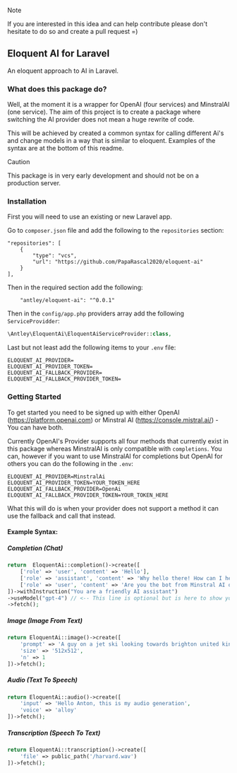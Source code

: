> [!NOTE]  
> If you are interested in this idea and can help contribute please don't hesitate to 
> do so and create a pull request =)

## Eloquent AI for Laravel
An eloquent approach to AI in Laravel.

### What does this package do?
Well, at the moment it is a wrapper for OpenAI (four services) and MinstralAI (one service).
The aim of this project is to create a package where switching the AI provider does not mean
a huge rewrite of code.

This will be achieved by created a common syntax for calling different Ai's and change models in a way that is similar to eloquent.
Examples of the syntax are at the bottom of this readme.

> [!CAUTION]
> This package is in very early development and should not be on a production server. 

### Installation

First you will need to use an existing or new Laravel app.

Go to `composer.json` file and add the following to the `repositories` section:

```array
"repositories": [
    {
        "type": "vcs",
        "url": "https://github.com/PapaRascal2020/eloquent-ai"
    }
],
```
Then in the required section add the following:

```array
    "antley/eloquent-ai": "^0.0.1"
```

Then in the `config/app.php` providers array add the following `ServiceProvidder`:

```php
\Antley\EloquentAi\EloquentAiServiceProvider::class,
```

Last but not least add the following items to your `.env` file:

```dotenv
ELOQUENT_AI_PROVIDER=
ELOQUENT_AI_PROVIDER_TOKEN=
ELOQUENT_AI_FALLBACK_PROVIDER=
ELOQUENT_AI_FALLBACK_PROVIDER_TOKEN=
```

### Getting Started

To get started you need to be signed up with either OpenAI (https://platform.openai.com)
or Minstral AI (https://console.mistral.ai/) - You can have both.

Currently OpenAI's Provider supports all four methods that currently exist in this package
whereas MinstralAI is only compatible with `completions`. You can, however if you want to use
MinstralAI for completions but OpenAI for others you can do the following in the `.env`:

```dotenv
ELOQUENT_AI_PROVIDER=MinstralAi
ELOQUENT_AI_PROVIDER_TOKEN=YOUR_TOKEN_HERE
ELOQUENT_AI_FALLBACK_PROVIDER=OpenAi
ELOQUENT_AI_FALLBACK_PROVIDER_TOKEN=YOUR_TOKEN_HERE
```
What this will do is when your provider does not support a method it can use the fallback and call that instead.

#### Example Syntax:

##### Completion (Chat)

```php
return  EloquentAi::completion()->create([
    ['role' => 'user', 'content' => 'Hello'],
    ['role' => 'assistant', 'content' => 'Why hello there! How can I help?'],
    ['role' => 'user', 'content' => 'Are you the bot from Minstral AI or Open AI?'],
])->withInstruction("You are a friendly AI assistant")
->useModel("gpt-4") // <-- This line is optional but is here to show you you can change model.
->fetch();
```
##### Image (Image From Text)

```php
return EloquentAi::image()->create([
    'prompt' => 'A guy on a jet ski looking towards brighton united kingdom',
    'size' => '512x512',
    'n' => 1 
])->fetch();
```
##### Audio (Text To Speech)

```php
return EloquentAi::audio()->create([
    'input' => 'Hello Anton, this is my audio generation',
    'voice' => 'alloy'
])->fetch();
```
##### Transcription (Speech To Text)

```php
return EloquentAi::transcription()->create([
    'file' => public_path('/harvard.wav')
])->fetch();
```

